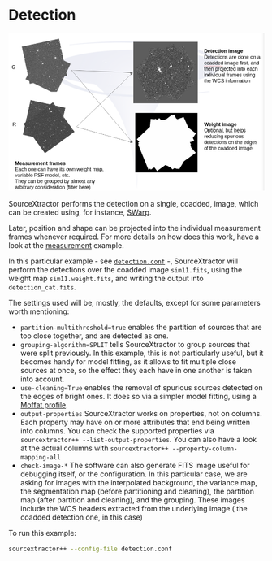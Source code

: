 # Detection

![Coadded image and weight map](../images/coadd.png)

SourceXtractor performs the detection on a single, coadded, image, which
can be created using, for instance, [SWarp](http://www.astromatic.net/software/swarp).

Later, position and shape can be projected into the individual measurement
frames whenever required. For more details on how does this work,
have a look at the [measurement](../measurement/README.md) example.

In this particular example - see [`detection.conf`](detection.conf) -,
SourceXtractor will perform the detections over the coadded image
`sim11.fits`, using the weight map `sim11.weight.fits`,
and writing the output into `detection_cat.fits`.

The settings used will be, mostly, the defaults, except for some parameters
worth mentioning:

* `partition-multithreshold=true` enables the partition of sources that are
  too close together, and are detected as one.
* `grouping-algorithm=SPLIT` tells SourceXtractor to group sources that were
  split previously. In this example, this is not particularly useful, but it
  becomes handy for model fitting, as it allows to fit multiple close sources
  at once, so the effect they each have in one another is taken into account.
* `use-cleaning=True` enables the removal of spurious sources detected on the
  edges of bright ones. It does so via a simpler model fitting, using
  a [Moffat profile](https://en.wikipedia.org/wiki/Moffat_distribution).
* `output-properties` SourceXtractor works on properties, not on columns. Each
  property may have on or more attributes that end being written into columns.
  You can check the supported properties via `sourcextractor++ --list-output-properties`.
  You can also have a look at the actual columns  with
  `sourcextractor++ --property-column-mapping-all`
* `check-image-*` The software can also generate FITS image useful for debugging
  itself, or the configuration. In this particular case, we are asking
  for images with the interpolated background, the variance map, the segmentation
  map (before partitioning and cleaning), the partition map (after partition and
  cleaning), and the grouping.
  These images include the WCS headers extracted from the underlying image (
  the coadded detection one, in this case)

To run this example:

```bash
sourcextractor++ --config-file detection.conf
```
